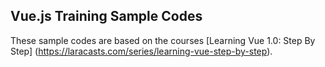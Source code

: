 Vue.js Training Sample Codes
----------------------------

These sample codes are based on the courses
[Learning Vue 1.0: Step By Step] (https://laracasts.com/series/learning-vue-step-by-step).
